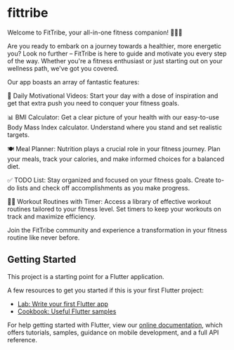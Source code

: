 # fittribe

Welcome to FitTribe, your all-in-one fitness companion! 🏋️‍♀️🥗

Are you ready to embark on a journey towards a healthier, more energetic you? Look no further – FitTribe is here to guide and motivate you every step of the way. Whether you're a fitness enthusiast or just starting out on your wellness path, we've got you covered.

Our app boasts an array of fantastic features:

🎥 Daily Motivational Videos: Start your day with a dose of inspiration and get that extra push you need to conquer your fitness goals.

📊 BMI Calculator: Get a clear picture of your health with our easy-to-use Body Mass Index calculator. Understand where you stand and set realistic targets.

🍽️ Meal Planner: Nutrition plays a crucial role in your fitness journey. Plan your meals, track your calories, and make informed choices for a balanced diet.

✅ TODO List: Stay organized and focused on your fitness goals. Create to-do lists and check off accomplishments as you make progress.

🏋️‍♂️ Workout Routines with Timer: Access a library of effective workout routines tailored to your fitness level. Set timers to keep your workouts on track and maximize efficiency.

Join the FitTribe community and experience a transformation in your fitness routine like never before.

## Getting Started

This project is a starting point for a Flutter application.

A few resources to get you started if this is your first Flutter project:

- [Lab: Write your first Flutter app](https://flutter.dev/docs/get-started/codelab)
- [Cookbook: Useful Flutter samples](https://flutter.dev/docs/cookbook)

For help getting started with Flutter, view our
[online documentation](https://flutter.dev/docs), which offers tutorials,
samples, guidance on mobile development, and a full API reference.
